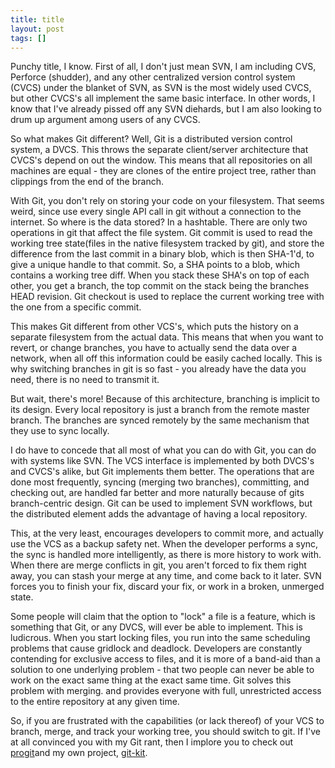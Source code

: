 ```yaml
---
title: title
layout: post
tags: []
---
```



Punchy title, I know. First of all, I don't just mean SVN, I am including CVS, Perforce (shudder), and any other centralized version control system (CVCS) under the blanket of SVN, as SVN is the most widely used CVCS, but other CVCS's all implement the same basic interface. In other words, I know that I've already pissed off any SVN diehards, but I am also looking to drum up argument among users of any CVCS.

So what makes Git different? Well, Git is a distributed version control system, a DVCS. This throws the separate client/server architecture that CVCS's depend on out the window. This means that all repositories on all machines are equal - they are clones of the entire project tree, rather than clippings from the end of the branch.

With Git, you don't rely on storing your code on your filesystem. That seems weird, since use every single API call in git without a connection to the internet. So where is the data stored? In a hashtable. There are only two operations in git that affect the file system. Git commit is used to read the working tree state(files in the native filesystem tracked by git), and store the difference from the last commit in a binary blob, which is then SHA-1'd, to give a unique handle to that commit. So, a SHA points to a blob, which contains a working tree diff. When you stack these SHA's on top of each other, you get a branch, the top commit on the stack being the branches HEAD revision. Git checkout is used to replace the current working tree with the one from a specific commit.

This makes Git different from other VCS's, which puts the history on a separate filesystem from the actual data. This means that when you want to revert, or change branches, you have to actually send the data over a network, when all off this information could be easily cached locally. This is why switching branches in git is so fast - you already have the data you need, there is no need to transmit it.

But wait, there's more! Because of this architecture, branching is implicit to its design. Every local repository is just a branch from the remote master branch. The branches are synced remotely by the same mechanism that they use to sync locally.

I do have to concede that all most of what you can do with Git, you can do with systems like SVN. The VCS interface is implemented by both DVCS's and CVCS's alike, but Git implements them better. The operations that are done most frequently, syncing (merging two branches), committing, and checking out, are handled far better and more naturally because of gits branch-centric design. Git can be used to implement SVN workflows, but the distributed element adds the advantage of having a local repository.

This, at the very least, encourages developers to commit more, and actually use the VCS as a backup safety net. When the developer performs a sync, the sync is handled more intelligently, as there is more history to work with. When there are merge conflicts in git, you aren't forced to fix them right away, you can stash your merge at any time, and come back to it later. SVN forces you to finish your fix, discard your fix, or work in a broken, unmerged state.

Some people will claim that the option to "lock" a file is a feature, which is something that Git, or any DVCS, will ever be able to implement. This is ludicrous. When you start locking files, you run into the same scheduling problems that cause gridlock and deadlock. Developers are constantly contending for exclusive access to files, and it is more of a band-aid than a solution to one underlying problem - that two people can never be able to work on the exact same thing at the exact same time. Git solves this problem with merging. and provides everyone with full, unrestricted access to the entire repository at any given time.

So, if you are frustrated with the capabilities (or lack thereof) of your VCS to branch, merge, and track your working tree, you should switch to git. If I've at all convinced you with my Git rant, then I implore you to check out [progit](http://progit.org "progit")and my own project, [git-kit](https://github.com/daleha/git-kit "git-kit").
